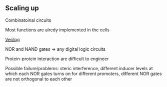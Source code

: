 ## Scaling up

Combinatoinal circuits

Most functions are alredy implemented in the cells

[Verilog](https://ru.wikipedia.org/wiki/Verilog)

NOR and NAND gates -> any digital logic circuits

Protein-protein interaction are difficult to engineer

Possible failure/problems: steric interference, different inducer levels at which each NOR gates turns on for different promoters, different NOR gates are not orthogonal to each other
